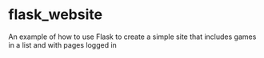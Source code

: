 # flask_website
An example of how to use Flask to create a simple site that includes games in a list and with pages logged in
